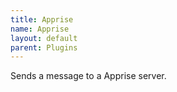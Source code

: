 ```yaml
---
title: Apprise
name: Apprise
layout: default
parent: Plugins
---
```


Sends a message to a Apprise server.